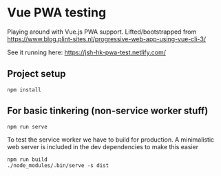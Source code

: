 # Vue PWA testing

Playing around with Vue.js PWA support.  Lifted/bootstrapped from https://www.blog.plint-sites.nl/progressive-web-app-using-vue-cli-3/

See it running here: https://jsh-hk-pwa-test.netlify.com/

## Project setup
```
npm install
```

## For basic tinkering (non-service worker stuff)

```
npm run serve
```

To test the service worker we have to build for production.  A minimalistic web server is included in the dev dependencies to make this easier

```
npm run build
./node_modules/.bin/serve -s dist
```
